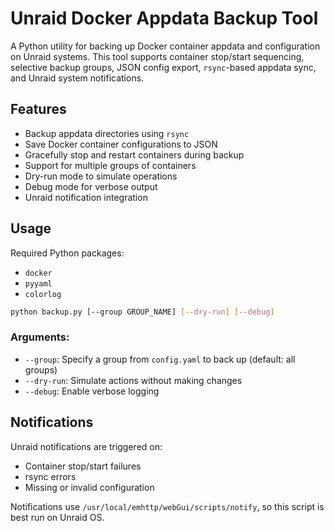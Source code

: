 # Unraid Docker Appdata Backup Tool

A Python utility for backing up Docker container appdata and configuration on Unraid systems. This tool supports container stop/start sequencing, selective backup groups, JSON config export, `rsync`-based appdata sync, and Unraid system notifications.

## Features
- Backup appdata directories using `rsync`
- Save Docker container configurations to JSON
- Gracefully stop and restart containers during backup
- Support for multiple groups of containers
- Dry-run mode to simulate operations
- Debug mode for verbose output
- Unraid notification integration

## Usage
Required Python packages:
- `docker`
- `pyyaml`
- `colorlog`

```bash
python backup.py [--group GROUP_NAME] [--dry-run] [--debug]
```

### Arguments:
- `--group`: Specify a group from `config.yaml` to back up (default: all groups)
- `--dry-run`: Simulate actions without making changes
- `--debug`: Enable verbose logging

## Notifications

Unraid notifications are triggered on:
- Container stop/start failures
- rsync errors
- Missing or invalid configuration

Notifications use `/usr/local/emhttp/webGui/scripts/notify`, so this script is best run on Unraid OS.
